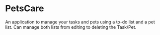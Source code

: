 # PetsCare
An application to manage your tasks and pets using a to-do list and a pet list. Can manage both lists from editing to deleting the Task/Pet.
